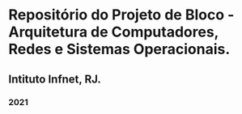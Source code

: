 # Repositório do Projeto de Bloco - Arquitetura de Computadores, Redes e Sistemas Operacionais. 

## Intituto Infnet, RJ.
### 2021
